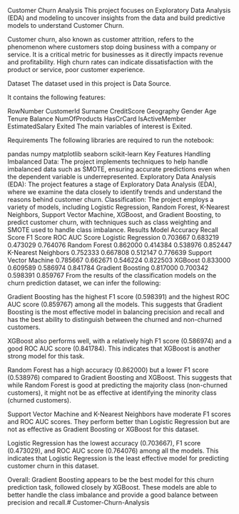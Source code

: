 Customer Churn Analysis
This project focuses on Exploratory Data Analysis (EDA) and modeling to uncover insights from the data and build predictive models to understand Customer Churn.

Customer churn, also known as customer attrition, refers to the phenomenon where customers stop doing business with a company or service. It is a critical metric for businesses as it directly impacts revenue and profitability. High churn rates can indicate dissatisfaction with the product or service, poor customer experience.

Dataset
The dataset used in this project is Data Source.

It contains the following features:

RowNumber
CustomerId
Surname
CreditScore
Geography
Gender
Age
Tenure
Balance
NumOfProducts
HasCrCard
IsActiveMember
EstimatedSalary
Exited
The main variables of interest is Exited.

Requirements
The following libraries are required to run the notebook:

pandas
numpy
matplotlib
seaborn
scikit-learn
Key Features
Handling Imbalanced Data: The project implements techniques to help handle imbalanced data such as SMOTE, ensuring accurate predictions even when the dependent variable is underrepresented.
Exploratory Data Analysis (EDA): The project features a stage of Exploratory Data Analysis (EDA), where we examine the data closely to identify trends and understand the reasons behind customer churn.
Classification: The project employs a variety of models, including Logistic Regression, Random Forest, K-Nearest Neighbors, Support Vector Machine, XGBoost, and Gradient Boosting, to predict customer churn, with techniques such as class weighting and SMOTE used to handle class imbalance.
Results
Model	Accuracy	Recall Score	F1 Score	ROC AUC Score
Logistic Regression	0.703667	0.683219	0.473029	0.764076
Random Forest	0.862000	0.414384	0.538976	0.852447
K-Nearest Neighbors	0.752333	0.667808	0.512147	0.776639
Support Vector Machine	0.785667	0.662671	0.546224	0.822503
XGBoost	0.833000	0.609589	0.586974	0.841784
Gradient Boosting	0.817000	0.700342	0.598391	0.859767
From the results of the classification models on the churn prediction dataset, we can infer the following:

Gradient Boosting has the highest F1 score (0.598391) and the highest ROC AUC score (0.859767) among all the models. This suggests that Gradient Boosting is the most effective model in balancing precision and recall and has the best ability to distinguish between the churned and non-churned customers.

XGBoost also performs well, with a relatively high F1 score (0.586974) and a good ROC AUC score (0.841784). This indicates that XGBoost is another strong model for this task.

Random Forest has a high accuracy (0.862000) but a lower F1 score (0.538976) compared to Gradient Boosting and XGBoost. This suggests that while Random Forest is good at predicting the majority class (non-churned customers), it might not be as effective at identifying the minority class (churned customers).

Support Vector Machine and K-Nearest Neighbors have moderate F1 scores and ROC AUC scores. They perform better than Logistic Regression but are not as effective as Gradient Boosting or XGBoost for this dataset.

Logistic Regression has the lowest accuracy (0.703667), F1 score (0.473029), and ROC AUC score (0.764076) among all the models. This indicates that Logistic Regression is the least effective model for predicting customer churn in this dataset.

Overall:
Gradient Boosting appears to be the best model for this churn prediction task, followed closely by XGBoost. These models are able to better handle the class imbalance and provide a good balance between precision and recall.# Customer-Churn-Analysis
